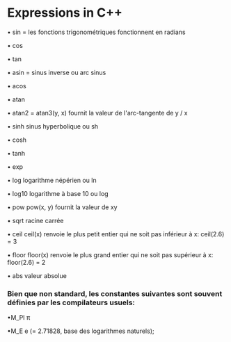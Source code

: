 # Expressions in C++

• sin = les fonctions trigonométriques fonctionnent en radians

• cos

• tan

• asin =  sinus inverse ou arc sinus

• acos 

• atan 

• atan2 = atan3(y, x) fournit la valeur de l'arc-tangente de y / x

• sinh sinus hyperbolique ou sh

• cosh

• tanh

• exp

• log logarithme népérien ou ln

• log10 logarithme à base 10 ou log

• pow pow(x, y) fournit la valeur de xy

• sqrt racine carrée

• ceil ceil(x) renvoie le plus petit entier qui ne soit pas inférieur à x: ceil(2.6) = 3

• floor floor(x) renvoie le plus grand entier qui ne soit pas supérieur à x: floor(2.6) = 2

• abs valeur absolue

### Bien que non standard, les constantes suivantes sont souvent définies par les compilateurs usuels:

•M_PI π

•M_E e (= 2.71828, base des logarithmes naturels);
